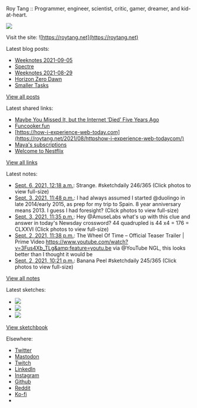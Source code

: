 Roy Tang :: Programmer, engineer, scientist, critic, gamer, dreamer, and kid-at-heart.

![](https://roytang.net/static/img/profile.jpg)

Visit the site: ![https://roytang.net](https://roytang.net)

Latest blog posts:

- [Weeknotes 2021-09-05](https://roytang.net/2021/09/weeknotes-2021-09-05/)
- [Spectre](https://roytang.net/2021/09/spectre/)
- [Weeknotes 2021-08-29](https://roytang.net/2021/08/weeknotes-2021-08-29/)
- [Horizon Zero Dawn](https://roytang.net/2021/08/horizon-zero-dawn/)
- [Smaller Tasks](https://roytang.net/2021/08/smaller-tasks/)

[View all posts](https://roytang.net/blog)

Latest shared links:

- [Maybe You Missed It, but the Internet ‘Died’ Five Years Ago](https://roytang.net/2021/09/073ab5b52efd5697d1e93fae30e1f4c1/)
- [Funcooker.fun](https://roytang.net/2021/08/52eef896e37ef921a0b250864974e14c/)
- [https://how-i-experience-web-today.com](https://roytang.net/2021/08/httpshow-i-experience-web-todaycom/)
- [Maya&#x27;s subscriptions](https://roytang.net/2021/08/mayas-subscriptions/)
- [Welcome to Nestflix](https://roytang.net/2021/08/welcome-to-nestflix/)

[View all links](https://roytang.net/links)

Latest notes:

- [Sept. 6, 2021, 12:18 a.m.](https://roytang.net/2021/09/1434551539188731908/): Strange. #sketchdaily 246/365 (Click photos to view full-size)
- [Sept. 3, 2021, 11:48 p.m.](https://roytang.net/2021/09/1433819215207624706/): I had always assumed I started @duolingo in late 2014/early 2015, as prep for my trip to Spain. 8 year anniversary means 2013. I guess I had foresight? (Click photos to view full-size)
- [Sept. 3, 2021, 11:35 p.m.](https://roytang.net/2021/09/1433816033547096067/): Hey @AmuseLabs what&#x27;s up with this clue and answer in today&#x27;s Newsday crossword? 44 quadrupled is 44 x4 = 176 = CLXXVI (Click photos to view full-size)
- [Sept. 2, 2021, 11:38 p.m.](https://roytang.net/2021/09/1433454218665365511/): The Wheel Of Time – Official Teaser Trailer | Prime Video https://www.youtube.com/watch?v=3Fus4Xb_TLg&amp;feature=youtu.be via @YouTube NGL, this looks better than I thought it would be
- [Sept. 2, 2021, 10:21 p.m.](https://roytang.net/2021/09/1433434899600449541/): Banana Peel #sketchdaily 245/365 (Click photos to view full-size)

[View all notes](https://roytang.net/notes)

Latest sketches:


- ![](https://roytang.net/media/cache/0e/b0/0eb0772f8950bf56572dfab7fd7235c5.jpg)
- ![](https://roytang.net/media/cache/3d/8d/3d8d37b5f34c77daa29063ceaa65d5a5.jpg)
- ![](https://roytang.net/media/cache/87/e0/87e036fd006ed6e80b05a6b85faadaab.jpg)

[View sketchbook](https://roytang.net/albums/sketchbook)


Elsewhere:

- [Twitter](https://twitter.com/roytang)
- [Mastodon](https://mastodon.technology/@roytang)
- [Twitch](https://twitch.tv/twitchyroy)
- [LinkedIn](https://www.linkedin.com/in/roytang)
- [Instagram](https://instagram.com/roytang0400)
- [Github](https://github.com/roytang)
- [Reddit](https://reddit.com/u/hungryroy)
- [Ko-fi](https://ko-fi.com/roytang)
- [](mailto:hello@roytang.net)